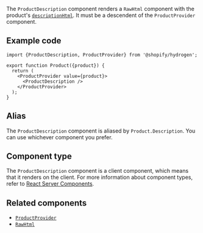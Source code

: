 <!-- This file is generated from source code in the Shopify/hydrogen repo. Edit the files in /packages/hydrogen/src/components/ProductDescription and run 'yarn generate-docs' at the root of this repo. For more information, refer to https://github.com/Shopify/shopify-dev/blob/main/content/internal/operations/hydrogen-reference-docs.md. -->

The `ProductDescription` component renders a `RawHtml` component with
the product's [`descriptionHtml`](/api/storefront/reference/products/product).
It must be a descendent of the `ProductProvider` component.

## Example code

```tsx
import {ProductDescription, ProductProvider} from '@shopify/hydrogen';

export function Product({product}) {
  return (
    <ProductProvider value={product}>
      <ProductDescription />
    </ProductProvider>
  );
}
```

## Alias

The `ProductDescription` component is aliased by `Product.Description`. You can use whichever component you prefer.

## Component type

The `ProductDescription` component is a client component, which means that it renders on the client. For more information about component types, refer to [React Server Components](/custom-storefronts/hydrogen/framework/react-server-components).

## Related components

- [`ProductProvider`](/api/hydrogen/components/product-variant/productprovider)
- [`RawHtml`](/api/hydrogen/components/primitive/rawhtml)
